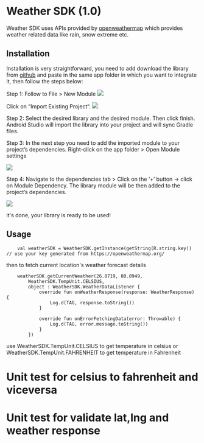 # Weather SDK (1.0)

Weather SDK uses APIs provided by [openweathermap](https://openweathermap.org/) which provides
weather related data like rain, snow extreme etc.

## Installation

Installation is very straightforward, you need to add download the library
from [github](https://github.com/abduldblogger/weather-sdk/tree/master/mylibrary) and paste in the
same app folder in which you want to integrate it, then follow the steps below:

Step 1: Follow to File > New Module
![](https://www.geeksforgeeks.org/how-to-add-a-library-project-to-android-studio/)

Click on “Import Existing Project“.
![](https://media.geeksforgeeks.org/wp-content/uploads/20210327124538/Zm7QO.png)

Step 2: Select the desired library and the desired module. Then click finish. Android Studio will
import the library into your project and will sync Gradle files.

Step 3: In the next step you need to add the imported module to your project’s dependencies.
Right-click on the app folder > Open Module settings

![](https://media.geeksforgeeks.org/wp-content/uploads/20210326232940/Screenshot414.png)

Step 4: Navigate to the dependencies tab > Click on the ‘+’ button -> click on Module Dependency.
The library module will be then added to the project’s dependencies.

![](https://media.geeksforgeeks.org/wp-content/uploads/20210326233244/Screenshot420.png)

it's done, your library is ready to be used!

## Usage

        val weatherSDK = WeatherSDK.getInstance(getString(R.string.key)) // use your key generated from https://openweathermap.org/

then to fetch current location's weather forecast details

        weatherSDK.getCurrentWeather(26.8719, 80.8949,
            WeatherSDK.TempUnit.CELSIUS,
            object : WeatherSDK.WeatherDataListener {
                override fun onWeatherResponse(response: WeatherResponse) {
                    Log.d(TAG, response.toString())
                }

                override fun onErrorFetchingData(error: Throwable) {
                    Log.d(TAG, error.message.toString())
                }
            })

use WeatherSDK.TempUnit.CELSIUS to get temperature in celsius or WeatherSDK.TempUnit.FAHRENHEIT to
get temperature in Fahrenheit

# Unit test for celsius to fahrenheit and viceversa
# Unit test for validate lat,lng and weather response

      
